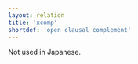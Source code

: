 ```yaml
---
layout: relation
title: 'xcomp'
shortdef: 'open clausal complement'
---
```


Not used in Japanese.
<!-- Interlanguage links updated Út zář 29 18:41:37 CEST 2020 -->
